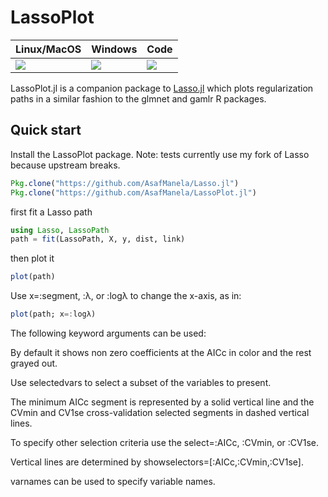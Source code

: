 # LassoPlot

| Linux/MacOS | Windows | Code |
| --- | --- | --- |
| [![][travis-img]][travis-url]  | [![][appveyor-img]][appveyor-url]  | [![][coveralls-img]][coveralls-url] |

LassoPlot.jl is a companion package to [Lasso.jl](https://github.com/simonster/Lasso.jl) which plots regularization paths in a similar fashion to the glmnet and gamlr R packages.

## Quick start

Install the LassoPlot package.
Note: tests currently use my fork of Lasso because upstream breaks.
```julia
Pkg.clone("https://github.com/AsafManela/Lasso.jl")
Pkg.clone("https://github.com/AsafManela/LassoPlot.jl")
```

first fit a Lasso path

```julia
using Lasso, LassoPath
path = fit(LassoPath, X, y, dist, link)
```

then plot it
```julia
plot(path)
```

Use x=:segment, :λ, or :logλ to change the x-axis, as in:
```julia
plot(path; x=:logλ)
```

The following keyword arguments can be used:

By default it shows non zero coefficients at the AICc in color and the rest grayed out.

Use selectedvars to select a subset of the variables to present.

The minimum AICc segment is represented by a solid vertical line and the CVmin and CV1se cross-validation selected segments in dashed vertical lines.

To specify other selection criteria use the select=:AICc, :CVmin, or :CV1se.

Vertical lines are determined by showselectors=[:AICc,:CVmin,:CV1se].

varnames can be used to specify variable names.

[travis-img]: https://travis-ci.org/AsafManela/LassoPlot.jl.svg?branch=master
[travis-url]: https://travis-ci.org/AsafManela/LassoPlot.jl

[appveyor-img]: https://ci.appveyor.com/api/projects/status/github/AsafManela/LassoPlot.jl?svg=true
[appveyor-url]: https://ci.appveyor.com/project/AsafManela/lassoplot-jl

[coveralls-img]: https://coveralls.io/repos/AsafManela/LassoPlot.jl/badge.svg?branch=master
[coveralls-url]: https://coveralls.io/r/AsafManela/LassoPlot.jl?branch=master

[pkg-0.6-img]: http://pkg.julialang.org/badges/LassoPlot_0.6.svg
[pkg-0.6-url]: http://pkg.julialang.org/?pkg=LassoPlot&ver=0.6
[pkg-0.7-img]: http://pkg.julialang.org/badges/LassoPlot_0.7.svg
[pkg-0.7-url]: http://pkg.julialang.org/?pkg=LassoPlot&ver=0.7
